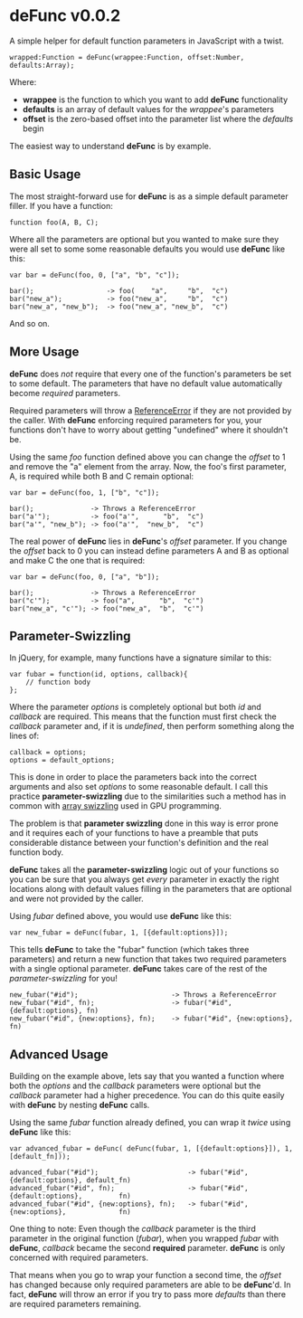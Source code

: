 # deFunc v0.0.2

A simple helper for default function parameters in JavaScript with a twist.

    wrapped:Function = deFunc(wrappee:Function, offset:Number, defaults:Array);

Where:

* **wrappee** is the function to which you want to add **deFunc** functionality
* **defaults** is an array of default values for the *wrappee*'s parameters
* **offset** is the zero-based offset into the parameter list where the *defaults* begin

The easiest way to understand **deFunc** is by example.

## Basic Usage

The most straight-forward use for **deFunc** is as a simple default parameter filler. If you have a function:

    function foo(A, B, C);

Where all the parameters are optional but you wanted to make sure they were all set to some some reasonable defaults you would use **deFunc** like this:

    var bar = deFunc(foo, 0, ["a", "b", "c"]);

    bar();					-> foo(    "a",     "b",  "c")
    bar("new_a");			-> foo("new_a",     "b",  "c")
    bar("new_a", "new_b");	-> foo("new_a", "new_b",  "c")

And so on.

## More Usage

**deFunc** does *not* require that every one of the function's parameters be set to some default. The parameters that have no default value automatically become *required* parameters.

Required parameters will throw a [ReferenceError](https://developer.mozilla.org/en/JavaScript/Reference/Global_Objects/ReferenceError) if they are not provided by the caller. With **deFunc** enforcing required parameters for you, your functions don't have to worry about getting "undefined" where it shouldn't be.

Using the same *foo* function defined above you can change the *offset* to 1 and remove the "a" element from the array. Now, the foo's first parameter, A, is required while both B and C remain optional:

    var bar = deFunc(foo, 1, ["b", "c"]);

    bar();				-> Throws a ReferenceError
    bar("a'");			-> foo("a'",      "b",  "c")
    bar("a'", "new_b");	-> foo("a'",  "new_b",  "c")

The real power of **deFunc** lies in **deFunc**'s *offset* parameter. If you change the *offset* back to 0 you can instead define parameters A and B as optional and make C the one that is required:

    var bar = deFunc(foo, 0, ["a", "b"]);

    bar();				-> Throws a ReferenceError
    bar("c'");			-> foo("a",      "b",  "c'")
    bar("new_a", "c'");	-> foo("new_a",  "b",  "c'")

## Parameter-Swizzling

In jQuery, for example, many functions have a signature similar to this:

    var fubar = function(id, options, callback){
    	// function body
    };

Where the parameter *options* is completely optional but both *id* and *callback* are required. This means that the function must first check the *callback* parameter and, if it is *undefined*, then perform something along the lines of:

    callback = options;
    options = default_options;

This is done in order to place the parameters back into the correct arguments and also set *options* to some reasonable default. I call this practice **parameter-swizzling** due to the similarities such a method has in common with [array swizzling](http://en.wikipedia.org/wiki/Swizzling_%28computer_graphics%29) used in GPU programming.

The problem is that **parameter swizzling** done in this way is error prone and it requires each of your functions to have a preamble that puts considerable distance between your function's definition and the real function body.

**deFunc** takes all the **parameter-swizzling** logic out of your functions so you can be sure that you always get *every* parameter in exactly the right locations along with default values filling in the parameters that are optional and were not provided by the caller.

Using *fubar* defined above, you would use **deFunc** like this:

    var new_fubar = deFunc(fubar, 1, [{default:options}]);

This tells **deFunc** to take the "fubar" function (which takes three parameters) and return a new function that takes two required parameters with a single optional parameter. **deFunc** takes care of the rest of the *parameter-swizzling* for you!

    new_fubar("#id");						-> Throws a ReferenceError
    new_fubar("#id", fn);					-> fubar("#id", {default:options}, fn)
    new_fubar("#id", {new:options}, fn);	-> fubar("#id", {new:options},     fn)

## Advanced Usage

Building on the example above, lets say that you wanted a function where both the *options* and the *callback* parameters were optional but the *callback* parameter had a higher precedence. You can do this quite easily with **deFunc** by nesting **deFunc** calls. 

Using the same *fubar* function already defined, you can wrap it *twice* using **deFunc** like this:

    var advanced_fubar = deFunc( deFunc(fubar, 1, [{default:options}]), 1, [default_fn]));

    advanced_fubar("#id");						-> fubar("#id", {default:options}, default_fn)
    advanced_fubar("#id", fn);					-> fubar("#id", {default:options},         fn)
    advanced_fubar("#id", {new:options}, fn);	-> fubar("#id", {new:options},             fn)

One thing to note: Even though the *callback* parameter is the third parameter in the original function (*fubar*), when you wrapped *fubar* with **deFunc**, *callback* became the second **required** parameter. **deFunc** is only concerned with required parameters.

That means when you go to wrap your function a second time, the *offset* has changed because only required parameters are able to be **deFunc**'d. In fact, **deFunc** will throw an error if you try to pass more *defaults* than there are required parameters remaining.
